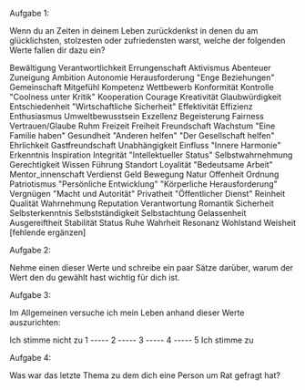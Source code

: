 Aufgabe 1:

Wenn du an Zeiten in deinem Leben zurückdenkst in denen du am 
glücklichsten, stolzesten oder zufriedensten warst, welche der 
folgenden Werte fallen dir dazu ein?

Bewältigung 
Verantwortlichkeit 
Errungenschaft 
Aktivismus 
Abenteuer 
Zuneigung 
Ambition 
Autonomie 
Herausforderung 
"Enge Beziehungen" 
Gemeinschaft 
Mitgefühl
Kompetenz 
Wettbewerb 
Konformität 
Kontrolle 
"Coolness unter Kritik" 
Kooperation 
Courage 
Kreativität 
Glaubwürdigkeit 
Entschiedenheit 
"Wirtschaftliche Sicherheit" 
Effektivität 
Effizienz 
Enthusiasmus 
Umweltbewusstsein 
Exzellenz 
Begeisterung 
Fairness 
Vertrauen/Glaube
Ruhm 
Freizeit 
Freiheit 
Freundschaft 
Wachstum 
"Eine Familie haben" 
Gesundheit 
"Anderen helfen" 
"Der Gesellschaft helfen" 
Ehrlichkeit 
Gastfreundschaft 
Unabhängigkeit 
Einfluss 
"Innere Harmonie" 
Erkenntnis 
Inspiration 
Integrität 
"Intellektueller Status" 
Selbstwahrnehmung 
Gerechtigkeit 
Wissen 
Führung 
Standort 
Loyalität 
"Bedeutsame Arbeit" 
Mentor_innenschaft 
Verdienst 
Geld 
Bewegung 
Natur 
Offenheit 
Ordnung 
Patriotismus 
"Persönliche Entwicklung" 
"Körperliche Herausforderung" 
Vergnügen 
"Macht und Autorität" 
Privatheit 
"Öffentlicher Dienst" 
Reinheit 
Qualität 
Wahrnehmung 
Reputation 
Verantwortung 
Romantik 
Sicherheit 
Selbsterkenntnis 
Selbstständigkeit 
Selbstachtung 
Gelassenheit 
Ausgereiftheit 
Stabilität 
Status 
Ruhe 
Wahrheit 
Resonanz 
Wohlstand 
Weisheit 
[fehlende ergänzen]




Aufgabe 2:

Nehme einen dieser Werte und schreibe ein paar Sätze darüber, 
warum der Wert den du gewählt hast wichtig für dich ist.













Aufgabe 3:

Im Allgemeinen versuche ich mein Leben anhand dieser Werte auszurichten:

Ich stimme nicht zu 1 ----- 2 ----- 3 ----- 4 ----- 5 Ich stimme zu



Aufgabe 4:

Was war das letzte Thema zu dem dich eine Person um Rat gefragt hat?
